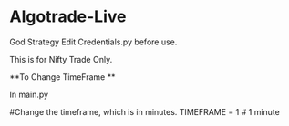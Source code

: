 # Algotrade-Live
God Strategy
Edit Credentials.py before use.

This is for Nifty Trade Only.

**To Change TimeFrame **

In main.py

#Change the timeframe, which is in minutes.
TIMEFRAME = 1 # 1 minute
